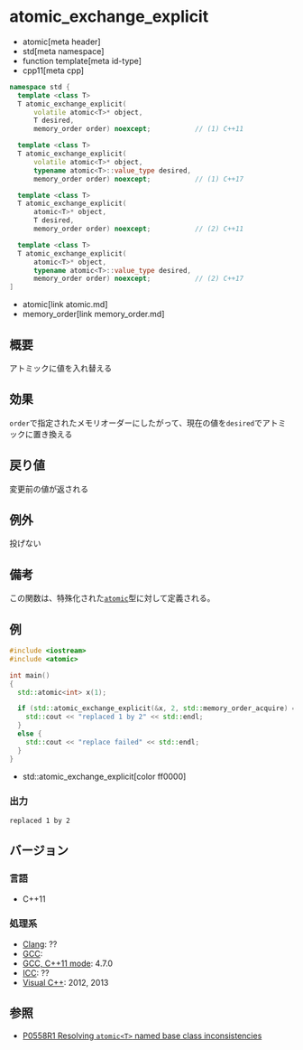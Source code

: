 # atomic_exchange_explicit
* atomic[meta header]
* std[meta namespace]
* function template[meta id-type]
* cpp11[meta cpp]

```cpp
namespace std {
  template <class T>
  T atomic_exchange_explicit(
      volatile atomic<T>* object,
      T desired,
      memory_order order) noexcept;           // (1) C++11

  template <class T>
  T atomic_exchange_explicit(
      volatile atomic<T>* object,
      typename atomic<T>::value_type desired,
      memory_order order) noexcept;           // (1) C++17

  template <class T>
  T atomic_exchange_explicit(
      atomic<T>* object,
      T desired,
      memory_order order) noexcept;           // (2) C++11

  template <class T>
  T atomic_exchange_explicit(
      atomic<T>* object,
      typename atomic<T>::value_type desired,
      memory_order order) noexcept;           // (2) C++17
]
```
* atomic[link atomic.md]
* memory_order[link memory_order.md]


## 概要
アトミックに値を入れ替える


## 効果
`order`で指定されたメモリオーダーにしたがって、現在の値を`desired`でアトミックに置き換える


## 戻り値
変更前の値が返される


## 例外
投げない


## 備考
この関数は、特殊化された[`atomic`](atomic.md)型に対して定義される。


## 例
```cpp example
#include <iostream>
#include <atomic>

int main()
{
  std::atomic<int> x(1);

  if (std::atomic_exchange_explicit(&x, 2, std::memory_order_acquire) == 1) {
    std::cout << "replaced 1 by 2" << std::endl;
  }
  else {
    std::cout << "replace failed" << std::endl;
  }
}
```
* std::atomic_exchange_explicit[color ff0000]


### 出力
```
replaced 1 by 2
```


## バージョン
### 言語
- C++11

### 処理系
- [Clang](/implementation.md#clang): ??
- [GCC](/implementation.md#gcc): 
- [GCC, C++11 mode](/implementation.md#gcc): 4.7.0
- [ICC](/implementation.md#icc): ??
- [Visual C++](/implementation.md#visual_cpp): 2012, 2013


## 参照
- [P0558R1 Resolving `atomic<T>` named base class inconsistencies](http://www.open-std.org/jtc1/sc22/wg21/docs/papers/2017/p0558r1.pdf)
